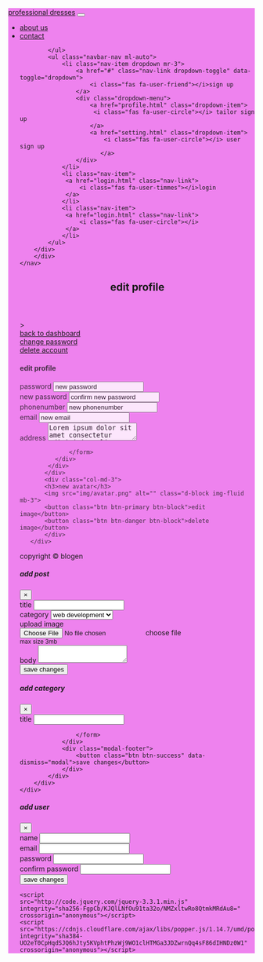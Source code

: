 <!DOCTYPE html>
<html lang="en">
<head>
    <meta charset="UTF-8">
    <meta name="viewport" content="width=device-width, initial-scale=1.0">
    <meta http-equiv="X-UA-Compatible" content="ie=edge">
    <link rel="stylesheet" href="https://use.fontawesome.com/releases/v5.7.2/css/all.css" integrity="sha384-fnmOCqbTlWIlj8LyTjo7mOUStjsKC4pOpQbqyi7RrhN7udi9RwhKkMHpvLbHG9Sr" crossorigin="anonymous">
    <link rel="stylesheet" href="https://stackpath.bootstrapcdn.com/bootstrap/4.3.1/css/bootstrap.min.css" integrity="sha384-ggOyR0iXCbMQv3Xipma34MD+dH/1fQ784/j6cY/iJTQUOhcWr7x9JvoRxT2MZw1T" crossorigin="anonymous">
    <link rel="stylesheet" href="css/style.css">
    <title>Bootstrap Theme</title>
</head>
<body style="background-image: url(https://source.unsplash.com/random/562x562); ">
     <!--start here-->
<nav class="navbar navbar-expand-sm  py-2"  style="background-color:Violet;">
        <div class="container">
            <a href="index.html" class="navbar-brand">professional dresses</a>
            <button class="navbar-toggler" data-toggle="collapse"
            data-target="#navbarcollapse">
            <span class="navbar-toggler-icon"></span>
        </button>
        <div class="collapse navbar-collapse" id="navbarcollapse">
            <ul class="navbar-nav">
                <li class="nav-item px-2">
                    <a href="index.html" class="nav-link ">about us </a>
                </li>
                <li class="nav-item px-2">
                    <a href="posts.html" class="nav-link ">contact</a>
                </li>
               
            </ul>
            <ul class="navbar-nav ml-auto">
                <li class="nav-item dropdown mr-3">
                    <a href="#" class="nav-link dropdown-toggle" data-toggle="dropdown">
                        <i class="fas fa-user-friend"></i>sign up
                    </a>
                    <div class="dropdown-menu">
                        <a href="profile.html" class="dropdown-item">
                         <i class="fas fa-user-circle"></i> tailor sign up
                        </a>
                        <a href="setting.html" class="dropdown-item">
                            <i class="fas fa-user-circle"></i> user sign up 
                           </a>
                    </div>
                </li>
                <li class="nav-item">
                 <a href="login.html" class="nav-link">
                     <i class="fas fa-user-timmes"></i>login
                 </a>
                </li>
                <li class="nav-item">
                 <a href="login.html" class="nav-link">
                     <i class="fas fa-user-circle"></i>
                 </a>
                </li>
            </ul>
        </div>
        </div>
    </nav>
<!--header-->
<header id="main-header" class="py-2 bg-primary text-white">
    <div class="container">
        <div class="row">
            <div class="col-md-6">
                <h1><i class="fas fa-user"></i>
                    edit profile</h1>
            </div>
        </div>
    </div>
</header>
<!--actions-->>
<section id="actions" class="py-4 mb-4 bg-light">
    <div class="container">
        <div class="row">
            <div class="col-md-3">
                <a href="index.html" class="btn btn-light btn-block" >
                <i class="fas fa-arrow-left"></i>back to dashboard
                </a>
            </div>
            <div class="col-md-3">
                <a href="#" class="btn btn-success btn-block">
                <i class="fas fa-lock"></i>change password
                </a>
            </div>
            <div class="col-md-3">
                <a href="#" class="btn btn-danger btn-block">
                <i class="fas fa-trash"></i>delete account
                </a>
            </div>
        </div>
    </div>
</section>
<!--profile-->
<section id="profile">
   <div class="container">
       <div class="row">
           <div class="col-md-9">
            <div class="card" style="opacity:0.8;">
                <div class="card-header">
                    <h4>edit profile</h4>
                </div>
              <div class="card-body">
                  <form >
                      <div class="form-group">
                      <label for=" password"> password</label>
                      <input type="text" class="form-control" value="new password">
                    </div>
                    <div class="form-group">
                            <label for=" new password"> new password</label>
                            <input type="text" class="form-control" value="confirm new password">
                          </div>
                          <div class="form-group">
                                <label for=" phonenumber"> phonenumber</label>
                                <input type="text" class="form-control" value="new phonenumber">
                              </div>
                    <div class="form-group">
                            <label for=" email"> email</label>
                            <input type="email" class="form-control" value="new email">
                          </div>
                          <div class="form-group">
                                <label for=" address"> address</label>
                                <textarea class="form-control" name="editor1">Lorem ipsum dolor sit amet consectetur adipisicing elit. Pariatur obcaecati temporibus ipsa assumenda laborum vitae excepturi! Alias unde accusamus sapiente amet, impedit temporibus aut recusandae eum et, aperiam quia ducimus aliquid voluptatem accusantium sed! Accusantium eligendi aperiam dicta esse quibusdam?</textarea>
                              </div>
                              
                  </form>
              </div>
            </div>
           </div>
           <div class="col-md-3">
           <h3>new avatar</h3>
           <img src="img/avatar.png" alt="" class="d-block img-fluid mb-3">
           <button class="btn btn-primary btn-block">edit image</button>
           <button class="btn btn-danger btn-block">delete image</button>
           </div>
       </div>
   </div> 
</section>
<!--footer-->
<footer id="main-footer" class=" text-white mt-5 p-5" style="background-color:Violet;">
    <div class="container">
        <div class="row">
            <div class="col">
                <p class="lead text-center">
                    copyright &copy; <span id="year"></span>
                    blogen
                </p>
            </div>
        </div>
    </div>
    </footer>
<!--modals-->
<!--add post modal-->
<div class="modal fade" id="addpostmodal">
    <div class="modal-dialog modal-lg">
        <div class="modal-content">
            <div class="modal-header bg-primary text-white">
                <h5 class="modal-title">add post</h5>
                <button class="close" data-dismiss="modal">
                    <span>&times;</span>
                </button>
            </div>
            <div class="modal-body">
                <form>
                 <div class="form-group">
                    <label for="title">title</label> 
                    <input type="text" class="form-control">
                 </div>
                 <div class="form-group">
                     <label for="category">category</label>
                     <select  class="form-control">
                         <option value="">web development </option>
                         <option value="">tech gadgets</option>
                         <option value="">business</option>
                         <option value="">health & wellness</option>
                     </select>
                 </div>
                 <div class="form-group">
                     <label for="image">upload image</label>
                     <div class="custom-file">
                         <input type="file" class="custom-file input" id="image">
                         <label for="image" class="custom-file-label">choose file</label>
                     </div>
                     <small class="form-text text-muted">max size 3mb</small>
                 </div>
                 <div class="form-group">
                     <label for="body">body</label>
                     <textarea name="editor1" class="form-control" ></textarea>
                 </div>
                </form>
            </div>
            <div class="modal-footer">
                <button class="btn btn-primary" data-dismiss="modal">save changes</button>
            </div>
        </div>
    </div>
</div>
<!--add category modal-->
<div class="modal fade" id="addcategorymodal">
        <div class="modal-dialog modal-lg">
            <div class="modal-content">
                <div class="modal-header bg-success text-white">
                    <h5 class="modal-title">add category</h5>
                    <button class="close" data-dismiss="modal">
                        <span>&times;</span>
                    </button>
                </div>
                <div class="modal-body">
                    <form>
                     <div class="form-group">
                        <label for="title">title</label> 
                        <input type="text" class="form-control">
                     </div>
                     
                    </form>
                </div>
                <div class="modal-footer">
                    <button class="btn btn-success" data-dismiss="modal">save changes</button>
                </div>
            </div>
        </div>
    </div>
    
<!--add user modal-->
<div class="modal fade" id="addusermodal">
        <div class="modal-dialog modal-lg">
            <div class="modal-content">
                <div class="modal-header bg-warning text-white">
                    <h5 class="modal-title">add user</h5>
                    <button class="close" data-dismiss="modal">
                        <span>&times;</span>
                    </button>
                </div>
                <div class="modal-body">
                    <form>
                     <div class="form-group">
                        <label for="name">name</label> 
                        <input type="text" class="form-control">
                     </div>
                     <div class="form-group">
                            <label for="email">email</label> 
                            <input type="email" class="form-control">
                         </div>
                         <div class="form-group">
                                <label for="password">password</label> 
                                <input type="password" class="form-control">
                             </div>
                             <div class="form-group">
                                    <label for="password2">confirm password</label> 
                                    <input type="password" class="form-control">
                                 </div>
                    </form>
                </div>
                <div class="modal-footer">
                    <button class="btn btn-warning" data-dismiss="modal">save changes</button>
                </div>
            </div>
        </div>
    </div>

<!-- <span id="year"></span> -->
    <script
    src="http://code.jquery.com/jquery-3.3.1.min.js"
    integrity="sha256-FgpCb/KJQlLNfOu91ta32o/NMZxltwRo8QtmkMRdAu8="
    crossorigin="anonymous"></script>
    <script src="https://cdnjs.cloudflare.com/ajax/libs/popper.js/1.14.7/umd/popper.min.js" integrity="sha384-UO2eT0CpHqdSJQ6hJty5KVphtPhzWj9WO1clHTMGa3JDZwrnQq4sF86dIHNDz0W1" crossorigin="anonymous"></script>
<script src="https://stackpath.bootstrapcdn.com/bootstrap/4.3.1/js/bootstrap.min.js" integrity="sha384-JjSmVgyd0p3pXB1rRibZUAYoIIy6OrQ6VrjIEaFf/nJGzIxFDsf4x0xIM+B07jRM" crossorigin="anonymous"></script>
<script src="https://cdn.ckeditor.com/4.11.3/standard/ckeditor.js"></script>

<script>
// get the current year for the copyright
$('#year').text(new Data().getFullYear());

CKEDITOR.replace( 'editor1' );//not work
</script>
</body>
</html>
